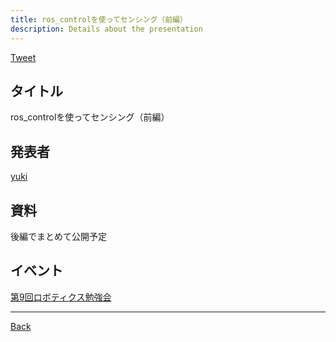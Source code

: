 ```yaml
---
title: ros_controlを使ってセンシング（前編）
description: Details about the presentation
---
```


<link rel="shortcut icon" type="image/x-icon" href="/favicon.ico?">

<a href="https://twitter.com/share?ref_src=twsrc%5Etfw" class="twitter-share-button" data-show-count="false">Tweet</a><script async src="https://platform.twitter.com/widgets.js" charset="utf-8"></script>

## タイトル
ros_controlを使ってセンシング（前編）
## 発表者
[yuki](https://connpass.com/user/blessingyuki/)
## 資料
後編でまとめて公開予定
## イベント
[第9回ロボティクス勉強会](./9.md)

- - -
[Back](../../archive.md)

